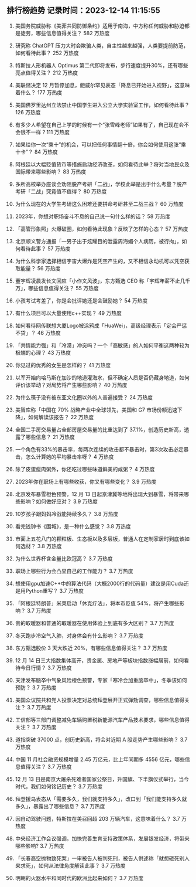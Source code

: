 
## 排行榜趋势 记录时间：2023-12-14 11:15:55
  
  1. 美国务院威胁称《美菲共同防御条约》适用于南海，中方称任何威胁和胁迫都是徒劳，哪些信息值得关注？ 582 万热度
    
  2. 研究称 ChatGPT 压力大时会欺骗人类，自主性越来越强，人类要提前防范，如何看待此事？ 252 万热度
    
  3. 特斯拉人形机器人 Optimus 第二代即将发布，步行速度提升30%，还有哪些亮点值得关注？ 212 万热度
    
  4. 美联储决定 12 月暂停加息，鲍威尔罕见表态「降息已开始进入视野」，这意味着什么？ 177 万热度
    
  5. 美国佛罗里达州立法禁止中国学生进入公立大学实验室工作，如何看待此事？ 126 万热度
    
  6. 有多少人希望在自己上学的时候有一个“张雪峰老师”如果有了，自己现在会不会很不一样 ? 111 万热度
    
  7. 如果给你一次“乘十”的机会，可以把任何事情翻十倍，你会如何使用这张“乘十卡”？ 84 万热度
    
  8. 阿根廷以大幅贬值货币等措施启动经济改革，如何看待此举？将对当地民众及国际带来哪些影响？ 83 万热度
    
  9. 多所高校举办座谈会劝阻脱产考研「二战」，学校此举是出于什么考量？脱产考研「二战」究竟值不值得？ 80 万热度
    
  10. 为什么现在的大学生考研这么困难还要拼命考研甚至二战三战？ 60 万热度
    
  11. 2023年，你想对职场奋斗不息的自己说一句什么样的话？ 58 万热度
    
  12. 「高管形象照」火爆破圈，如何看待此现象？反映了怎样的心态？ 57 万热度
    
  13. 北京顺义警方通报「一男子出于炫耀目的泄露周海媚个人病历，被行拘」，如何看待此事？ 57 万热度
    
  14. 为什么科学家选择相信宇宙大爆炸是凭空产生的，又不相信永动机可以凭空获取能量？ 56 万热度
    
  15. 董宇辉凌晨发长文回应「小作文风波」，东方甄选 CEO 称「宇辉年薪不止几千万」，哪些信息值得关注？ 55 万热度
    
  16. 小孩考试考差了，你是会批评她还是会鼓励她？ 54 万热度
    
  17. 有什么项目可以大量使用c++实现？ 49 万热度
    
  18. 如何看待网传联想大厦Logo被涂鸦成「HuaWei」，高级经理表示「定会严惩不贷」？ 46 万热度
    
  19. 「共情能力强」和「冷漠」冲突吗？一个「高敏感」的人如何平衡这两种较为极端的心理？ 43 万热度
    
  20. 你见过的优秀的女生是怎样的？ 41 万热度
    
  21. 以军开始向哈马斯在加沙的地道灌海水，但不确定人质是否仍藏身地道，如何评价该举动？对局势将产生哪些影响？ 40 万热度
    
  22. 为什么筷子没有被东亚文化圈以外的人普遍接受？ 24 万热度
    
  23. 美智库称「中国在 70% 战略产业中全球领先，美国和 G7 市场份额迅速下降」，如何解读该报告？ 22 万热度
    
  24. 全国二手房交易量占全部房屋交易量的比重达到了 37.1%，创造历史新高，透露了哪些信息？ 21 万热度
    
  25. 一个角色有33%的暴击率，每两次连续的攻击都不暴击时，第3次攻击必定暴击，怎么计算她的平均暴击率呀？ 4 万热度
    
  26. 除了皮蛋瘦肉粥外，你还吃过哪些味道鲜美的咸粥？ 4 万热度
    
  27. 2023年你在职场上有哪些收获，你又有哪些变化？ 3.9 万热度
    
  28. 北京发布暴雪橙色预警，12 月 13 日起京津冀等地将出现大到暴雪，将带来哪些影响？如何做好应对？ 3.9 万热度
    
  29. 10岁孩子跟妈妈冷战能持续多久？ 3.8 万热度
    
  30. 看完钱钟书《围城》，是一种什么感觉？ 3.8 万热度
    
  31. 市面上五花八门的颗粒板、生态板以及多层板，普通人在定制家居时到底该如何选材？ 3.8 万热度
    
  32. 为什么世界杯含金量比欧冠高？ 3.7 万热度
    
  33. 职场上哪些行为会凸显自己的工作能力？ 3.7 万热度
    
  34. 想使用gpu加速C++中的算法代码（大概2000行的代码量）建议是用Cuda还是用Python重写？ 3.7 万热度
    
  35. 「阿根廷特朗普」米莱启动「休克疗法」，将本币贬值 54%，将产生哪些影响？ 3.7 万热度
    
  36. 贵的取暖器和普通的取暖器在使用体验上到底有多大区别？ 3.7 万热度
    
  37. 冬天跑步冷空气入肺，对身体会有什么影响？ 3.7 万热度
    
  38. 东方甄选股价 3 天大跌近 20%，有哪些信息值得关注？ 3.7 万热度
    
  39. 12 月 14 日三大指数集体高开，贵金属、房地产等板块指数涨幅居前，如何看待今日行情？ 3.7 万热度
    
  40. 天津发布脑卒中气象风险橙色预警，专家「寒冷会加重脑卒中」，冬季该如何预防？ 3.7 万热度
    
  41. 美国众议院共和党人投票决定对总统拜登展开正式弹劾调查，哪些信息值得关注？ 3.7 万热度
    
  42. 工信部等三部门调整减免车辆购置税新能源汽车产品技术要求，哪些信息值得关注？ 3.7 万热度
    
  43. 道指突破 37000 点，创历史新高，将会对近期 A 股走势产生哪些影响？ 3.7 万热度
    
  44. 中国 11 月社会融资规模增量 2.45 万亿元，比上年同期多 4556 亿元，哪些信息值得关注？ 3.7 万热度
    
  45. 12 月 13 日是南京大屠杀死难者国家公祭日，升国旗、下半旗仪式举行，当今时代，我们如何铭记历史？ 3.7 万热度
    
  46. 拜登援乌表态从「需要多久，我们就支持多久」，改口到「我们能支持多久就多久」，暴露出了哪些信息？ 3.7 万热度
    
  47. 因自动驾驶问题，特斯拉在美召回超 203 万辆汽车，这意味着什么？ 3.7 万热度
    
  48. 中央经济工作会议强调，加快完善生育支持政策体系，发展银发经济，将带来哪些影响? 3.7 万热度
    
  49. 「长春高空抛物致死案」一审被告人被判死刑，被告人供述称「就想砸死别人来求死」，如何从法律角度解读此事？ 3.7 万热度
    
  50. 明朝的火器水平和同时代的欧洲比起来如何？ 3.7 万热度
    